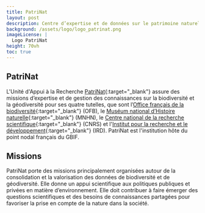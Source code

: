 ```yaml
---
title: PatriNat
layout: post
description: Centre d’expertise et de données sur le patrimoine naturel 
background: /assets/logo/logo_patrinat.png
imageLicense: |
  Logo PatriNat
height: 70vh
toc: true
---
```


<style> .feature-img img {background-color: white; object-fit: contain }> </style>

## PatriNat
L'Unité d'Appui à la Recherche [PatriNat](https://www.patrinat.fr/fr){:target="_blank"} assure des missions d’expertise et de gestion des connaissances sur la biodiversité et la géodiversité pour ses quatre tutelles, que sont l’[Office français de la biodiversité](https://www.ofb.gouv.fr/){:target="_blank"} (OFB), le [Muséum national d’Histoire naturelle](https://www.mnhn.fr/fr){:target="_blank"} (MNHN), le [Centre national de la recherche scientifique](https://www.cnrs.fr/fr){:target="_blank"} (CNRS) et l'[Institut pour la recherche et le développement](https://www.ird.fr/){:target="_blank"} (IRD). PatriNat est l'institution hôte du point nodal français du GBIF.


## Missions

PatriNat porte des missions principalement organisées autour de la consolidation et la valorisation des données de biodiversité et de géodiversité. Elle donne un appui scientifique aux politiques publiques et privées en matière d’environnement. Elle doit contribuer à faire émerger des questions scientifiques et des besoins de connaissances partagées pour favoriser la prise en compte de la nature dans la société.